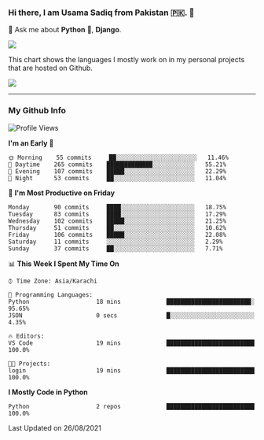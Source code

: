 ### Hi there, I am Usama Sadiq from Pakistan 🇵🇰. 👋

💬 Ask me about **Python** 🐍, **Django**. <!-- , Testing, Docker, Jenkins Automation, -->

<!--  
🗣 I love to talk about
  - Automating day-to-day stuff using Python
  - **Urdu Literature** 📚, **Anime** 💻, **Manga** 📜, **Light Novels** 📜, **Comics** 📱.  
-->

<img align="center" src="https://github-readme-stats.vercel.app/api?username=UsamaSadiq&custom_title=My Stats&show_icons=true&theme=dark&count_private=true&include_all_commits=true" />

This chart shows the languages I mostly work on in my personal projects that are hosted on Github.

<img align="center" src="https://github-readme-stats.vercel.app/api/top-langs/?username=UsamaSadiq&langs_count=10&layout=compact" />

--- 
### My Github Info
<!--START_SECTION:waka-->
![Profile Views](http://img.shields.io/badge/Profile%20Views-1-blue)

**I'm an Early 🐤** 

```text
🌞 Morning    55 commits     ██░░░░░░░░░░░░░░░░░░░░░░░   11.46% 
🌆 Daytime    265 commits    █████████████░░░░░░░░░░░░   55.21% 
🌃 Evening    107 commits    █████░░░░░░░░░░░░░░░░░░░░   22.29% 
🌙 Night      53 commits     ██░░░░░░░░░░░░░░░░░░░░░░░   11.04%

```
📅 **I'm Most Productive on Friday** 

```text
Monday       90 commits     ████░░░░░░░░░░░░░░░░░░░░░   18.75% 
Tuesday      83 commits     ████░░░░░░░░░░░░░░░░░░░░░   17.29% 
Wednesday    102 commits    █████░░░░░░░░░░░░░░░░░░░░   21.25% 
Thursday     51 commits     ██░░░░░░░░░░░░░░░░░░░░░░░   10.62% 
Friday       106 commits    █████░░░░░░░░░░░░░░░░░░░░   22.08% 
Saturday     11 commits     ░░░░░░░░░░░░░░░░░░░░░░░░░   2.29% 
Sunday       37 commits     ██░░░░░░░░░░░░░░░░░░░░░░░   7.71%

```


📊 **This Week I Spent My Time On** 

```text
⌚︎ Time Zone: Asia/Karachi

💬 Programming Languages: 
Python                   18 mins             ████████████████████████░   95.65% 
JSON                     0 secs              █░░░░░░░░░░░░░░░░░░░░░░░░   4.35%

🔥 Editors: 
VS Code                  19 mins             █████████████████████████   100.0%

🐱‍💻 Projects: 
login                    19 mins             █████████████████████████   100.0%

```

**I Mostly Code in Python** 

```text
Python                   2 repos             █████████████████████████   100.0%

```



 Last Updated on 26/08/2021
<!--END_SECTION:waka-->
<!--
**UsamaSadiq/UsamaSadiq** is a ✨ _special_ ✨ repository because its `README.md` (this file) appears on your GitHub profile.

Here are some ideas to get you started:

- 🔭 I’m currently working on ...
- 🌱 I’m currently learning ...
- 👯 I’m looking to collaborate on ...
- 🤔 I’m looking for help with ...
- 📫 How to reach me: ...
- 😄 Pronouns: ...
- ⚡ Fun fact: ...
-->
